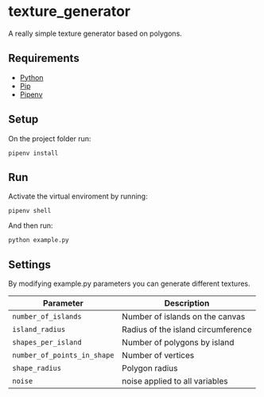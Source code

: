 # texture_generator

A really simple texture generator based on polygons.

## Requirements
* [Python](https://www.python.org/)
* [Pip](https://pypi.org/project/pip/)
* [Pipenv](https://github.com/pypa/pipenv)

## Setup
On the project folder run:

`pipenv install`

## Run
Activate the virtual enviroment by running:

`pipenv shell`

And then run:

`python example.py`

## Settings
By modifying example.py parameters you can generate different textures.

Parameter | Description
--- | ---
`number_of_islands` | Number of islands on the canvas
`island_radius` | Radius of the island circumference
`shapes_per_island ` | Number of polygons by island
`number_of_points_in_shape` | Number of vertices
`shape_radius` | Polygon radius
`noise` | noise applied to all variables
